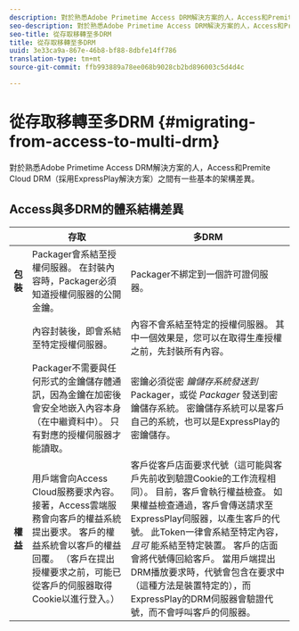 ```yaml
---
description: 對於熟悉Adobe Primetime Access DRM解決方案的人，Access和Premite Cloud DRM（採用ExpressPlay解決方案）之間有一些基本的架構差異。
seo-description: 對於熟悉Adobe Primetime Access DRM解決方案的人，Access和Premite Cloud DRM（採用ExpressPlay解決方案）之間有一些基本的架構差異。
seo-title: 從存取移轉至多DRM
title: 從存取移轉至多DRM
uuid: 3e33ca9a-867e-46b8-bf88-8dbfe14ff786
translation-type: tm+mt
source-git-commit: ffb993889a78ee068b9028cb2bd896003c5d4d4c

---
```



# 從存取移轉至多DRM {#migrating-from-access-to-multi-drm}

對於熟悉Adobe Primetime Access DRM解決方案的人，Access和Premite Cloud DRM（採用ExpressPlay解決方案）之間有一些基本的架構差異。

## Access與多DRM的體系結構差異

|  | 存取 | 多DRM |
|---|---|---|
| **包裝** | Packager會系結至授權伺服器。 在封裝內容時，Packager必須知道授權伺服器的公開金鑰。 | Packager不綁定到一個許可證伺服器。 |
|  | 內容封裝後，即會系結至特定授權伺服器。 | 內容不會系結至特定的授權伺服器。 其中一個效果是，您可以在取得生產授權之前，先封裝所有內容。 |
|  | Packager不需要與任何形式的金鑰儲存體通訊，因為金鑰在加密後會安全地嵌入內容本身（在中繼資料中）。 只有對應的授權伺服器才能讀取。 | 密鑰必須從密 *鑰儲存系統發送到* Packager，或從 *Packager* 發送到密鑰儲存系統。 密鑰儲存系統可以是客戶自己的系統，也可以是ExpressPlay的密鑰儲存。 |
| **權益** | 用戶端會向Access Cloud服務要求內容。 接著，Access雲端服務會向客戶的權益系統提出要求。 客戶的權益系統會以客戶的權益回覆。 （客戶在提出授權要求之前，可能已從客戶的伺服器取得Cookie以進行登入。） | 客戶從客戶店面要求代號（這可能與客戶先前收到驗證Cookie的工作流程相同）。 目前，客戶會執行權益檢查。 如果權益檢查通過，客戶會傳送請求至ExpressPlay伺服器，以產生客戶的代號。 此Token一律會系結至特定內容， *且可* 能系結至特定裝置。 客戶的店面會將代號傳回給客戶。 當用戶端提出DRM播放要求時，代號會包含在要求中（這種方法是裝置特定的），而ExpressPlay的DRM伺服器會驗證代號，而不會呼叫客戶的伺服器。 |